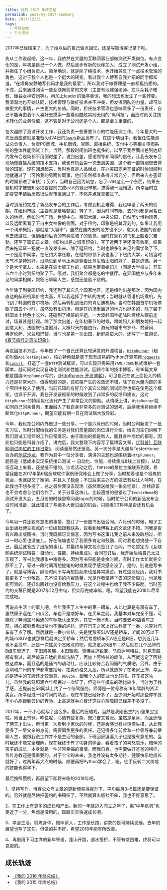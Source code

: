 ```yaml
---
title: 我的 2017 年终总结
permalink: post/my-2017-summary
date: 2017/12/31
tags:
  - 年终总结
  - 个人成长
---
```


2017年已经结束了，为了给以后的自己留点回忆，还是写篇博客记录下吧。

先从工作说起吧。这一年，我依然在大疆的互联网事业部做测试开发岗位。有点变化的是，年初是自己一个人做，然后逐步有新的伙伴加入，成立了测试开发小组，并担任了小组负责人。简单地说，就是除了纯技术，也开始兼具了一点技术管理的角色，这对于我个人也是一个挺大的转变。看过我个人博客自我介绍的同学都知道，“在墙角安静地写代码才是我的最爱”，所以我对于做管理是一直都挺抗拒的。不过，后来通过阅读一些互联网前辈的文章（主要有池建强老师、左耳朵耗子皓叔、硅谷女神安姐等），再加上leader的循序善诱，我的想法也发生了一些转变。我渐渐地也开始认同，技术管理与做好技术并不冲突，但发挥团队的力量，却可以做更大的事情，产生更大的价值。同时，担任技术管理也意味着多了一份责任，自己不能再由着个人喜好去摸索一些看似酷炫实则无用的“黑科技”，而应时刻关注技术转化的业务价值，这不管是对于公司还是个人，都是至关重要的。

在大疆除了测试开发工作，我还负责一些重要节点的性能压测工作。今年最大的一次压测应该就是准备5月24日的[`Spark`](https://www.dji.com/products/spark?site=brandsite&from=nav)新品发布了。在这个项目中，我担任性能测试总负责人，负责PC商城、手机商城、官网、直播系统、支付中心等相关电商系统的整体性能测试工作。当然，那段时间加班也挺多的，以至于我后面出差到达纽约发布会现场都不用倒时差了。说到出差，感谢领导和同事的信任，让我去发布会现场做直播系统的技术支持，我也有机会第一次去到美国，这个我一直特别想去体验的国家。现在回想起来，当时也真是人品爆发，在办美国商务签证的时候很顺利地就通过了（可怜我的另两位同事，他们虽然都准备得非常充分，但后来去办签证的时候都进了审核）；另外，当时自己因为疏忽，忘了`eVUS`这么一个东西，结果去登机时才被告知必须要提前完成`eVUS`的登记审核，搞得我一脸懵逼，所幸当时立即提交申请后居然很快就审批通过了，不然差点就真错过了。

当时到纽约完成了新品发布会的工作后，考虑到机会难得，我也申请了两天的假期，在纽约市区（主要就是曼哈顿区）转了下，因为时间有限，去的也都是闻名已久的地标，例如时代广场、世贸中心、帝国大厦、中央公园、自然历史博物馆等，以及远距离看了下自由女神像的侧面。对于纽约，印象是极其深刻的，如果让我用一个词来概括，那就是“大城市”，虽然在国内去的地方也不少，意大利法国的首都也去旅游过，但到纽约后真的有种进城了的感觉。当时在返程的飞机上趁着兴奋劲，还写了篇记录文章，《纽约出差之城市印象》，写了近两千字还没有收尾，结果后来拖延证一犯就一直没发出来。除了逛纽约，当时也跟多年未见的同学聚了下。一个是高中同学，在纽约大学任教，在他的带领下我也逛了下纽约大学，可惜当时天气不是特别好，没能见到草地上满是穿着比基尼晒太阳的妹子，甚是遗憾。另一个是大学室友，本来是在波士顿工作的，结果也带着媳妇儿（同是大学校友）开车五六个小时到纽约聚了下。哦对，我们聚会都是吃的中餐厅。在异国他乡与多年未见的同学相聚，叙叙旧聊聊人生，感觉还是蛮不错的。

今年除了到美国纽约，我还到了其它几个国家地区。还是纽约出差那次，因为国内直达的航班机票价格太高，所以我选择了中转的方式；当时就从香港机场乘机，先飞到了韩国的首尔机场，然后再转机到纽约的肯尼迪机场。当时在韩国首尔机场停歇了四五个小时，虽然没有出机场，但是在机场里面逛的地方也挺多的，除了尝下韩国本土特色小吃外，还碰到了换班的空姐，一大波韩国空姐陆陆续续从眼前走过，场景甚是壮观。除了那次出差，在年初春节的时候，跟媳妇儿和朋友媳妇一起到意大利、法国旅行度蜜月，大概12天的自由行，游玩的城市有罗马、梵蒂冈、佛罗伦萨、米兰和巴黎。当时也是第一次出国，新鲜感蛮大的，还写了一篇游记，[《春节旅行之意法印象》](http://debugtalk.com/post/my-impression-on-italy-and-france/)。

再说回技术方面。今年做了一个自己还算比较满意的开源项目，[`HttpRunner`](https://github.com/HttpRunner/HttpRunner)（起初叫做`ApiTestEngine`），核心特色就是基于现有成熟的Python开源项目[`requests`](https://github.com/requests/requests)和[`Locust`](https://github.com/locustio/locust)，打造了一套`HTTP`测试框架，可以实现只需采用`YAML/JSON`格式维护一套脚本，就可同时实现自动化测试和性能测试。回顾今年的技术博客，有16篇文章都是围绕`HttpRunner`写的，[《HttpRunner 开发博客》](http://debugtalk.com/tags/HttpRunner/)，可见自己在这上面投入的精力还是非常大的。值得欣慰的是，该框架产生的收效还不错，除了在大疆内部的多个项目中投入了使用，当前已知的有好几个其它公司的测试同学也都在使用这个框架。也源于开源，我在开发该框架的时候收到了非常多的反馈和建议，这对`HttpRunner`的持续优化迭代产生了非常巨大的帮助。从情感上讲，`HttpRunner`就如同自己的亲骨肉，里面融入了我自身非常多的对测试的思考，后续我也将继续不断优化`HttpRunner`，期望它能有朝一日在测试届大放异彩。

今年，我也在公司内外做过一些分享。一个是六月份的时候，当时公司新进了一批实习生，当时分配给我的任务是对我们质量部的岗位进行介绍，给实习生们讲解下我们测试工程师的工作日常情况。由于面向的都是新人，而且各种岗位的都有，因此也只能是科普介绍了。讲完后，我又整理下内容写了篇博客文章，[《【科普】互联网测试岗位的工作日常》](http://debugtalk.com/post/introduction-to-testing-engineer-daily-work/)，阅读量居然还挺高。另一次分享是大疆与TesterHome合办的[测试沙龙](https://testerhome.com/topics/9755)，我作为其中一位分享者，演讲的主题也是围绕着`HttpRunner`，题目是《低成本实现系统接口测试 -- 自动化、性能、持续集成&线上监控》，从现场互动上来看，还是挺不错的。沙龙活动之后，`TOP100`的某位主编联系到我，希望我能在2017年第6届全球软件案例研究峰会上做了分享，当时想着也是个锻炼的机会，也就提交了案例，并且入了[榜单](http://www.top100summit.com/think/12686)；不过后来主办方的做法有些让人呵呵，在此我也不想多提了，总之最后我没去现场（虽然赠送给我一张全程票），后续应该也不会考虑与他们合作了。关于分享这块儿，比较遗憾的是错过了`TesterHome`的测试开发大会，五月份的时候思寒问我topic的时候，当时忙于公司的新品发布会没时间准备，就此错过了与诸多大佬见面的机会，只能看2018年是否还有机会了。

今年另一件比较有意思的事情，签订了一份图书出版合同。六月份的时候，电子工业出版社博文视点的一位编辑跟我联系，说看到我博客上的文章还不错，问我是否有兴趣出版图书。当时我既惊讶又惊喜，因为写书这事儿我之前从来没敢想过，所以一时心里也没底儿。好在陈编也给了我很多肯定和鼓励，同时我也想挑战一下自己，最后就答应了出版的事儿，并最终与博文视点签订了合同，书名暂定为《互联网系统测试精要：自动化、性能、持续集成》。合同签订后，我开始后悔自己太过乐观了，写书比我想象中难得多。因为写书只能是业余时间，有时工作太忙就完全顾不上了，等过一段时间再想提笔的时候发现手感灵感全没了。是的，别说是写书了，就是写博客，隔段时间不写再想捡起来也是异常痛苦。有过这段经历，我对书籍更多了一分敬畏，先不说书的内容质量，光是作者坚持下去的这份毅力，也是难能可贵的。还好出版社也没有给我压力，在这个过程中也给了我不少鼓励。当时签约的交稿日期是2017年12月中旬，但实际完成率嘛，嗯，希望我能在2018年尽早完成吧。

再说点生活上的事儿吧。今年我买了人生中的第一辆车，从此也算是有房有车了，虽然房子远在广州山区，车也不是啥好车。在买车之前，我基本对车完全不懂，可能除了奔驰宝马奥迪的车标能认出来外，其它一概不知。当时要去4S店看车之前，担心被销售看出啥也不懂的尴尬，还在汽车之家上好生科普了一番，总算对汽车有了点了解。然后就是一番小纠结，先是犹豫买SUV还是轿车，听闻20万以下的城市SUV也就那样后就决定买轿车；然后考虑轿车买A级还是B级，想到近几年也不会换车，还是一次性买个宽敞点的吧，就决定买B级车；然后就在几个品牌的B级车里选了，丰田凯美瑞、本田雅阁、雪佛兰迈锐宝、马自达阿特兹、别克君威都有看过，最后被马自达的信仰洗脑了，再加上阿特兹的颜值，从而就选定了阿特兹这款车，而且选的是骚气的魂动红，应该比较符合我闷骚的气质吧。另外，由于深圳和广州的车牌都需要摇号，拍卖价格又太高，所以就选择了在老家上牌，幸运的是选中的车牌还比较满意，`DBG256`，跟我个人的职业也比较搭。在车技这块儿，虽然我的驾照满六年都换过一次证了，但这些年摸车的确比较少，当时为了找手感，还提前在58同城上约了一个陪驾服务，师傅是一位号称有18年驾龄的资深美女。所幸经过一段时间的熟悉，现在车技已经好多了，至少刚开始时那些停车就不小心剐蹭到旁边的奔驰、上高速就手心冒汗这些心理障碍已经差不多没了。

2017年，一不小心就写了这么多。最后的压轴戏，当然是我刚出生的小坚果宝宝啦。刚当上爸爸，咋说呢，心情有些复杂，既兴奋又紧张。虽然是足月，而且还晚了两天才出生，但当第一次看到小家伙的时候，还是会感觉有些惊慌失措，从此我便多了一层父亲的身份，需要肩负更多的责任。还记得多年前曾和一位领导兼前辈聊人生，他跟我说工作并不是生活的全部，下班回家逗逗儿子也是挺有意思的。当时我还不能完全理解，现在我终于有了切身的体会，看着孩子的喜怒哀乐，陪伴的孩子的成长，本身就是一件非常幸福的事情。而我自身，也需要做好爸爸的榜样，言传身教还是很重要的。对于宝宝的未来，我也并没有太多期待，健康快乐地成长就好了，过两年再大点的时候，顺便再把Python学会了，嗯，徒手反转二叉树啥的技能也得学下。

最后按照惯例，再展望下即将来临的2018年吧。

1、坚持写作。博客公众号文章的更新频率得提升下，平均每月3~5篇还是要保证的。另外就是尽快把签约的书稿结了，不然就算出版社不催，我也不好意思了。

2、在工作上有更多的成长和产出。新的一年就迈入而立之年了，离“中年危机”也更近了一分，焦虑是没用的，踏踏实实快速成长吧。

3、学会生活，锻炼身体，陪伴家人，工作是长跑，讲究的是可持续发展。去年的展望也写了这句，但做的并不好，希望2018年能有所改善。

4、再借用下习主席的新年寄语，逢山开路，遇水搭桥，不管有啥困难，终将可以克服的。


## 成长轨迹

- [《我的 2016 年终总结》](http://debugtalk.com/post/my-2016-summary/)
- 《我的 2015 年终总结》
